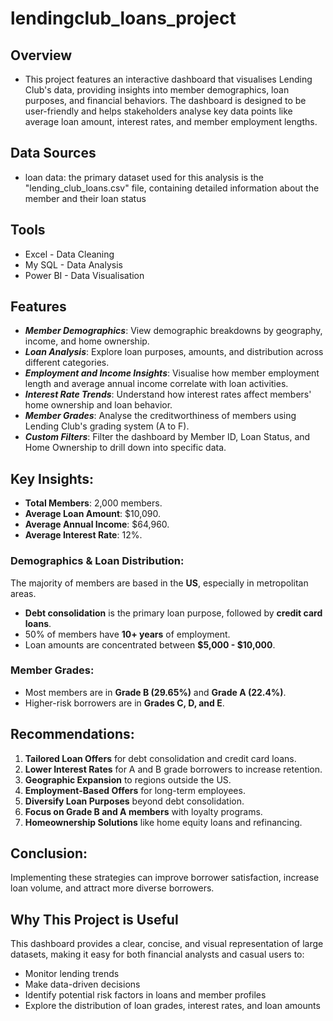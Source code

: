 # lendingclub_loans_project
## Overview
- This project features an interactive dashboard that visualises Lending Club's data, providing insights into member demographics, loan purposes, and financial behaviors. The dashboard is designed to be user-friendly and helps stakeholders analyse key data points like average loan amount, interest rates, and member employment lengths.
## Data Sources
- loan data: the primary dataset used for this analysis is the "lending_club_loans.csv" file, containing detailed information about the member and their loan status
  
## Tools
- Excel - Data Cleaning
- My SQL - Data Analysis
- Power BI - Data Visualisation
## Features
- ***Member Demographics***: View demographic breakdowns by geography, income, and home ownership.
- ***Loan Analysis***: Explore loan purposes, amounts, and distribution across different categories.
- ***Employment and Income Insights***: Visualise how member employment length and average annual income correlate with loan activities.
- ***Interest Rate Trends***: Understand how interest rates affect members' home ownership and loan behavior.
- ***Member Grades***: Analyse the creditworthiness of members using Lending Club's grading system (A to F).
- ***Custom Filters***: Filter the dashboard by Member ID, Loan Status, and Home Ownership to drill down into specific data.

## Key Insights:
- **Total Members**: 2,000 members.
- **Average Loan Amount**: $10,090.
- **Average Annual Income**: $64,960.
- **Average Interest Rate**: 12%.
### Demographics & Loan Distribution:
The majority of members are based in the **US**, especially in metropolitan areas.
- **Debt consolidation** is the primary loan purpose, followed by **credit card loans**.
- 50% of members have **10+ years** of employment.
- Loan amounts are concentrated between **$5,000 - $10,000**.
### Member Grades:
- Most members are in **Grade B (29.65%)** and **Grade A (22.4%)**.
- Higher-risk borrowers are in **Grades C, D, and E**.

## Recommendations:
1. **Tailored Loan Offers** for debt consolidation and credit card loans.
2. **Lower Interest Rates** for A and B grade borrowers to increase retention.
3. **Geographic Expansion** to regions outside the US.
4. **Employment-Based Offers** for long-term employees.
5. **Diversify Loan Purposes** beyond debt consolidation.
6. **Focus on Grade B and A members** with loyalty programs.
7. **Homeownership Solutions** like home equity loans and refinancing.

## Conclusion:
Implementing these strategies can improve borrower satisfaction, increase loan volume, and attract more diverse borrowers.
  
## Why This Project is Useful
This dashboard provides a clear, concise, and visual representation of large datasets, making it easy for both financial analysts and casual users to:
- Monitor lending trends
- Make data-driven decisions
- Identify potential risk factors in loans and member profiles
- Explore the distribution of loan grades, interest rates, and loan amounts



